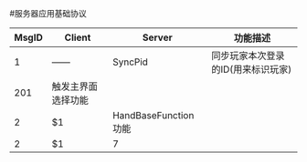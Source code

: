 #服务器应用基础协议

| MsgID | Client    | Server             | 功能描述                |
|-------|-----------|--------------------|---------------------|
| 1     | ——        | SyncPid            | 同步玩家本次登录的ID(用来标识玩家) ||
| 201   | 触发主界面选择功能 |                    ||
| 2     | $1        | HandBaseFunction功能 ||
| 2     | $1        | 7                  ||
